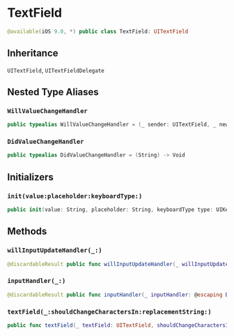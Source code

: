 # TextField

``` swift
@available(iOS 9.0, *) public class TextField: UITextField
```

## Inheritance

`UITextField`, `UITextFieldDelegate`

## Nested Type Aliases

### `WillValueChangeHandler`

``` swift
public typealias WillValueChangeHandler = (_ sender: UITextField, _ newValue: String, _ input: String) -> Bool
```

### `DidValueChangeHandler`

``` swift
public typealias DidValueChangeHandler = (String) -> Void
```

## Initializers

### `init(value:placeholder:keyboardType:)`

``` swift
public init(value: String, placeholder: String, keyboardType type: UIKeyboardType)
```

## Methods

### `willInputUpdateHandler(_:)`

``` swift
@discardableResult public func willInputUpdateHandler(_ willInputUpdateHandler: @escaping WillValueChangeHandler) -> Self
```

### `inputHandler(_:)`

``` swift
@discardableResult public func inputHandler(_ inputHandler: @escaping DidValueChangeHandler) -> Self
```

### `textField(_:shouldChangeCharactersIn:replacementString:)`

``` swift
public func textField(_ textField: UITextField, shouldChangeCharactersIn range: NSRange, replacementString string: String) -> Bool
```
